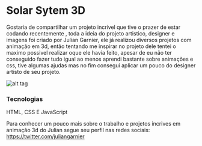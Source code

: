 ﻿# Solar Sytem 3D

Gostaria de compartilhar um projeto incrivel que tive o prazer de estar codando recentemente , toda a ideia do projeto artistico, designer e imagens foi criado por Julian Garnier, ele já realizou diversos projetos com animação em 3d, então tentando me inspirar no projeto dele tentei o maximo possivel realizar oque ele havia feito, apesar de eu não ter conseguido fazer tudo igual ao menos aprendi bastante sobre animações e css, tive algumas ajudas mas no fim consegui aplicar um pouco do designer artisto de seu projeto.

![alt tag](https://tinypic.host/images/2023/11/03/Captured67c039e827f6a26.png)

### Tecnologias

HTML, CSS E JavaScript

Para conhecer um pouco mais sobre o trabalho e projetos incrives em animação 3d do Julian segue seu perfil nas redes sociais: https://twitter.com/juliangarnier
